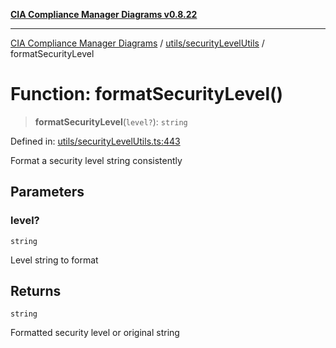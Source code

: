 [**CIA Compliance Manager Diagrams v0.8.22**](../../../README.md)

***

[CIA Compliance Manager Diagrams](../../../modules.md) / [utils/securityLevelUtils](../README.md) / formatSecurityLevel

# Function: formatSecurityLevel()

> **formatSecurityLevel**(`level?`): `string`

Defined in: [utils/securityLevelUtils.ts:443](https://github.com/Hack23/cia-compliance-manager/blob/5eebba14bef5523072dd8c486c1cd0c7c18766fc/src/utils/securityLevelUtils.ts#L443)

Format a security level string consistently

## Parameters

### level?

`string`

Level string to format

## Returns

`string`

Formatted security level or original string
